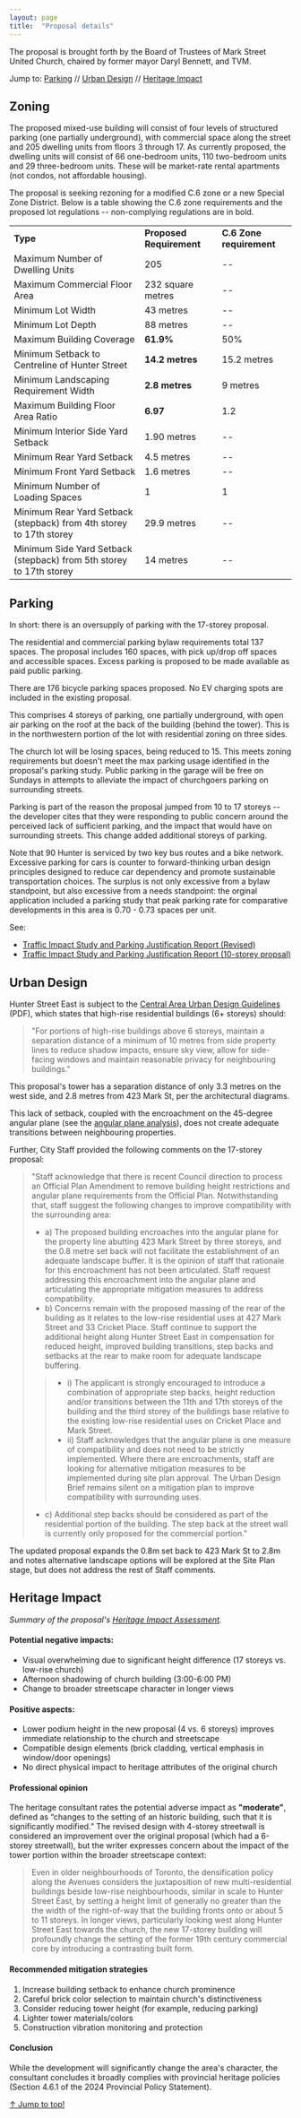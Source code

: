 ```yaml
---
layout: page
title:  "Proposal details"
---
```

The proposal is brought forth by the Board of Trustees of Mark Street United Church, chaired by former mayor Daryl Bennett, and TVM.

Jump to: [Parking](#parking) // [Urban Design](#urban-design) // [Heritage Impact](#heritage-impact)

## Zoning 
The proposed mixed-use building will consist of four levels of structured parking (one partially underground), with commercial space along the street and 205 dwelling units from floors 3 through 17. As currently proposed, the dwelling units will consist of 66 one-bedroom units, 110 two-bedroom units and 29 three-bedroom units. These will be market-rate rental apartments (not condos, not affordable housing).

The proposal is seeking rezoning for a modified C.6 zone or a new Special Zone District. Below is a table showing the C.6 zone requirements and the proposed lot regulations -- non-complying regulations are in bold. 

<table>
    <tr>
        <td><b>Type</b></td>
        <td><b>Proposed Requirement</b></td>
        <td><b>C.6 Zone requirement</b></td>
    </tr>
    <tr>
        <td>Maximum Number of Dwelling Units</td>
        <td>205</td>
        <td>--</td>
    </tr>
    <tr>
        <td>Maximum Commercial Floor Area</td>
        <td>232 square metres</td>
        <td>--</td>
    </tr>
    <tr>
        <td>Minimum Lot Width</td>
        <td>43 metres</td>
        <td>--</td>
    </tr>
    <tr>
        <td>Minimum Lot Depth</td>
        <td>88 metres</td>
        <td>--</td>
    </tr>
    <tr>
        <td>Maximum Building Coverage</td>
        <td><b>61.9%</b></td>
        <td>50%</td>
    </tr>
    <tr>
        <td>Minimum Setback to Centreline of Hunter Street</td>
        <td><b>14.2 metres</b></td>
        <td>15.2 metres</td>
    </tr>
    <tr>
        <td>Minimum Landscaping Requirement Width</td>
        <td><b>2.8 metres</b></td>
        <td>9 metres</td>
    </tr>
    <tr>
        <td>Maximum Building Floor Area Ratio</td>
        <td><b>6.97</b></td>
        <td>1.2</td>
    </tr>
    <tr>
        <td>Minimum Interior Side Yard Setback</td>
        <td>1.90 metres</td>
        <td>--</td>
    </tr>
    <tr>
        <td>Minimum Rear Yard Setback</td>
        <td>4.5 metres</td>
        <td>--</td>
    </tr>
    <tr>
        <td>Minimum Front Yard Setback</td>
        <td>1.6 metres</td>
        <td>--</td>
    </tr>
    <tr>
        <td>Minimum Number of Loading Spaces</td>
        <td>1</td>
        <td>1</td>
    </tr>
    <tr>
        <td>Minimum Rear Yard Setback (stepback) from 4th storey to 17th storey</td>
        <td>29.9 metres</td>
        <td>--</td>
    </tr>
    <tr>
        <td>Minimum Side Yard Setback (stepback) from 5th storey to 17th storey</td>
        <td>14 metres</td>
        <td>--</td>
    </tr>
</table>

## Parking  

In short: there is an oversupply of parking with the 17-storey proposal. 

The residential and commercial parking bylaw requirements total 137 spaces. The proposal includes 160 spaces, with pick up/drop off spaces and accessible spaces. Excess parking is proposed to be made available as paid public parking. 

There are 176 bicycle parking spaces proposed. No EV charging spots are included in the existing proposal.

This comprises 4 storeys of parking, one partially underground, with open air parking on the roof at the back of the building (behind the tower). This is in the northwestern portion of the lot with residential zoning on three sides.

The church lot will be losing spaces, being reduced to 15. This meets zoning requirements but doesn't meet the max parking usage identified in the proposal's parking study. Public parking in the garage will be free on Sundays in attempts to alleviate the impact of churchgoers parking on surrounding streets. 

Parking is part of the reason the proposal jumped from 10 to 17 storeys -- the developer cites that they were responding to public concern around the perceived lack of sufficient parking, and the impact that would have on surrounding streets. This change added additional storeys of parking.

Note that 90 Hunter is serviced by two key bus routes and a bike network. Excessive parking for cars is counter to forward-thinking urban design principles designed to reduce car dependency and promote sustainable transportation choices. The surplus is not only excessive from a bylaw standpoint, but also excessive from a needs standpoint: the orginal application included a parking study that peak parking rate for comparative developments in this area is 0.70 - 0.73 spaces per unit. 

See: 
- [Traffic Impact Study and Parking Justification Report (Revised)](https://drive.google.com/file/d/1EtwZ3QZP07zpqoOpfEiL9j3_HDgcg7TK/view)
- [Traffic Impact Study and Parking Justification Report (10-storey propsal)](https://drive.google.com/file/d/1HT_HSRUZfT_vCKnZA0D_QjMQv9sMYWQy/view?usp=sharing)

## Urban Design 

Hunter Street East is subject to the [Central Area Urban Design Guidelines](https://www.peterborough.ca/media/mivbkdnp/ipspl23-007-appendix-a-central-area-urban-design-guidelines-accessible-2023-04-19-copy.pdf) (PDF), which states that high-rise residential buildings (6+ storeys) should:

> "For portions of high-rise buildings above 6
storeys, maintain a separation distance of a
minimum of 10 metres from side property lines
to reduce shadow impacts, ensure sky view,
allow for side-facing windows and maintain
reasonable privacy for neighbouring buildings."

This proposal's tower has a separation distance of only 3.3 metres on the west side, and 2.8 metres from 423 Mark St, per the architectural diagrams. 

This lack of setback, coupled with the encroachment on the 45-degree angular plane (see the [angular plane analysis](../renderings/massing/#angular)), does not create adequate transitions between neighbouring properties. 

Further, City Staff provided the following comments on the 17-storey proposal: 

> "Staff acknowledge that there is recent Council direction to process an Official Plan Amendment to remove building height restrictions and angular plane requirements from the Official Plan. Notwithstanding that, staff suggest the following changes to improve compatibility with the surrounding area: 
> - a) The proposed building encroaches into the angular plane for the property line abutting 423 Mark Street by three storeys, and the 0.8 metre set back will not facilitate the establishment of an adequate landscape buffer. It is the opinion of staff that rationale for this encroachment has not been articulated. Staff request addressing this encroachment into the angular plane and articulating the appropriate mitigation measures to address compatibility.
> - b) Concerns remain with the proposed massing of the rear of the building as it relates to the low-rise residential uses at 427 Mark Street and 33 Cricket Place. Staff continue to support the additional height along Hunter Street East in compensation for reduced height, improved building transitions, step backs and setbacks at the rear to make room for adequate landscape buffering.
>>  - i) The applicant is strongly encouraged to introduce a combination of appropriate step backs, height reduction and/or transitions between the 11th and 17th storeys of the building and the third storey of the buildings base relative to the existing low-rise residential uses on Cricket Place and Mark Street. 
>>  - ii) Staff acknowledges that the angular plane is one measure of compatibility and does not need to be strictly implemented. Where there are encroachments, staff are looking for alternative mitigation measures to be implemented during site plan approval. The Urban Design Brief remains silent on a mitigation plan to improve compatibility with surrounding uses. 
> - c) Additional step backs should be considered as part of the residential portion of the building. The step back at the street wall is currently only proposed for the commercial portion."

The updated proposal expands the 0.8m set back to 423 Mark St to 2.8m and notes alternative landscape options will be explored at the Site Plan stage, but does not address the rest of Staff comments.   


## Heritage Impact 

_Summary of the proposal's [Heritage Impact Assessment](https://drive.google.com/file/d/1j21oF1ApHbnd-njUuSOxkBN1YZKd8DGt/view?usp=sharing)._


#### Potential negative impacts:

- Visual overwhelming due to significant height difference (17 storeys vs. low-rise church)
- Afternoon shadowing of church building (3:00-6:00 PM)
- Change to broader streetscape character in longer views

#### Positive aspects:

- Lower podium height in the new proposal (4 vs. 6 storeys) improves immediate relationship to the church and streetscape
- Compatible design elements (brick cladding, vertical emphasis in window/door openings)
- No direct physical impact to heritage attributes of the original church

#### Professional opinion

The heritage consultant rates the potential adverse impact as **"moderate"**, defined as “changes to the setting of an historic building, such that it is significantly modified.” The revised design with 4-storey streetwall is considered an improvement over the original proposal (which had a 6-storey streetwall), but the writer expresses concern about the impact of the tower portion within the broader streetscape context: 

> Even in older neighbourhoods of Toronto, the densification policy along the Avenues considers the juxtaposition of new multi-residential buildings beside low-rise neighbourhoods, similar in scale to Hunter Street East, by setting a height limit of generally no greater than the the width of the right-of-way that the building fronts onto or about 5 to 11 storeys. In longer views, particularly looking west along Hunter Street East towards the church, the new 17-storey building will profoundly change the setting of the former 19th century commercial core by introducing a contrasting built form.

#### Recommended mitigation strategies 

1. Increase building setback to enhance church prominence
2. Careful brick color selection to maintain church's distinctiveness
3. Consider reducing tower height (for example, reducing parking)
4. Lighter tower materials/colors
5. Construction vibration monitoring and protection

#### Conclusion 

While the development will significantly change the area's character, the consultant concludes it broadly complies with provincial heritage policies (Section 4.6.1 of the 2024 Provincial Policy Statement). 

<a class="top-link hide" href="#top">↑ Jump to top!</a>